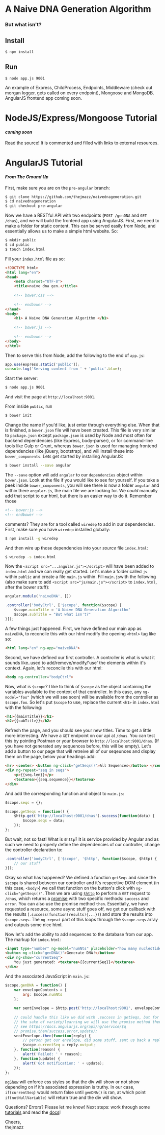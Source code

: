 # A Naive DNA Generation Algorithm

### But what isn't?

## Install
```
$ npm install
```
## Run
```
$ node app.js 9001
```

An example of Express, ChildProcess, Endpoints, Middleware (check out morgan logger, 
gets called on every endpoint), Mongoose and MongoDB. AngularJS frontend app
coming soon.

# NodeJS/Express/Mongoose Tutorial

#### *coming soon*

Read the source! It is commented and filled with links to external resources.

# AngularJS Tutorial
#### *From The Ground Up*

First, make sure you are on the `pre-angular` branch:
~~~bash
$ git clone https://github.com/thejmazz/naivednageneration.git
$ cd naivednageneration
$ git checkout pre-angular
~~~

Now we have a RESTful API with two endpoints (`POST /genDNA` and `GET /dnas`), and we will build the frontend app using AngularJS.
First, we need to make a folder for static content. This can be served easily from Node, and 
essentially allows us to make a simple html website. So:

~~~bash
$ mkdir public
$ cd public
$ touch index.html
~~~

Fill your `index.html` file as so:

~~~html
<!DOCTYPE html>
<html lang="en">
<head>
    <meta charset="UTF-8">
    <title>naive dna gen.</title>
    
    <!-- bower:css -->
    
    <!-- endbower -->
</head>
<body>
    <h1> A Naive DNA Generation Algorithm </h1>
    
    <!-- bower:js -->
    
    <!-- endbower -->
</body>
</html>
~~~

Then to serve this from Node, add the following to the end of `app.js`:

~~~js
app.use(express.static('public'));
console.log('Serving content from ' + 'public'.blue);
~~~

Start the server:
~~~bash
$ node app.js 9001
~~~

And visit the page at `http://localhost:9001`.

From inside `public`, run
~~~bash
$ bower init
~~~

Change the name if you'd like, just enter through everything else. When that is finished, a `bower.json` file will have been created. This file is very similar to `package.json` except `package.json` is used by Node and most often for backend dependencies (like Express, body-parser), or for command-line tools like Gulp or Grunt, whereas `bower.json` is used for managing frontend dependencies (like jQuery, bootstrap), and will install these into `bower_components`. Lets get started by installing AngularJS:

~~~bash
$ bower install --save angular
~~~

The `--save` option will add `angular` to our `dependencies` object within `bower.json`. Look at the file if you would like to see for yourself. If you take a peek inside `bower_components`, you will see there is now a folder `angular` and within there `angular.js`, the main file we are looking for. We *could* manually add that script to our html, but there is an easier way to do it. Remember those 

~~~html
<!-- bower:js -->
<!-- endbower -->
~~~

comments? They are for a tool called `wiredep` to add in our dependencies. First, make sure you have `wiredep` installed globally:

~~~bash
$ npm install -g wiredep
~~~

And then wire up those dependencies into your _source_ file `index.html`:

~~~bash
$ wiredep -s index.html
~~~

Now the `<script src="...angular.js"></script>` will have been added to `index.html` and we can really get started. Let's make a folder called `js` within `public` and create a file `main.js` within. Fill `main.js`with the following (also make sure to add `<script src="js/main.js"></script>` to `index.html`, after the bower stuff):

~~~js
angular.module('naiveDNA', [])

.controller('bodyCtrl', ['$scope', function($scope) {
    $scope.mainTitle = 'A Naive DNA Generation Algorithm'
    $scope.subTitle = "But what isn't?"
}]);
~~~

A few things just happened. First, we have defined our main app as `naiveDNA`, to reconcile this with our html modify the opening `<html>` tag like so:

~~~html
<html lang="en" ng-app="naiveDNA">
~~~

Second, we have defined our first controller. A controller is what is what it sounds like..used to add/remove/modify/'use' the elements within it's context. Again, let's reconcile this with our html:

~~~html
<body ng-controller="bodyCtrl">
~~~

Now, what is `$scope`? I like to think of `$scope` as the object containing the variables available to the context of that controller. In this case, any `ng-model="foo"` (which we will see soon) will be available from the controller as `$scope.foo`. So let's put `$scope` to use, replace the current `<h1>` in `index.html` with the following:

~~~html
<h1>{{mainTitle}}</h1>
<h2>{{subTitle}}</h2>
~~~

Refresh the page, and you should see your new titles. Time to get a little more interesting. We have a `GET` endpoint on our api at `/dnas`. You can test this by pointing Postman or your browser to `http://localhost:9001/dnas`. (If you have not generated any sequences before, this will be empty). Let's add a button to our page that will retreive all of our seqeunces and display them on the page, below your headings add:

~~~html
<hr> <center> <button ng-click="getSeqs()">All Sequences</button> </center>
<div ng-repeat="seq in seqs">
    <p>{{seq.len}}</p>
    <textarea>{{seq.sequence}}</textarea>
</div>
~~~

And add the corresponding function and object to `main.js`:

~~~js
$scope.seqs = {};

$scope.getSeqs = function() {
    $http.get('http://localhost:9001/dnas').success(function(data) {
        $scope.seqs = data;
    });
};
~~~

But wait, not so fast! What is `$http`? It is service provided by Angular and as such we need to properly define the dependencies of our controller, change the controller declaration to:

~~~js
.controller('bodyCtrl', ['$scope', '$http', function($scope, $http) {
    // our stuff
}]);
~~~

Okay so what has happened? We defined a function `getSeqs` and since the `$scope` is shared between our controller and it's respective DOM element (in this case, `<body>`) we call that function on the button's click with `ng-click="getSeqs()"`. Then we are using [`$http`](https://docs.angularjs.org/api/ng/service/$http) to perform a `GET` request to `/dnas`, which returns a [promise](https://docs.angularjs.org/api/ng/service/$q) with two specific methods: `success` and `error`. You can also use the promise method `then`. Essentially, we have requested a resource, some async stuff goes off, we get our callback with the results (`.success(function(results){...})`) and store the results into `$scope.seqs`. The `ng-repeat` part of this loops through the `$scope.seqs` array and outputs some nice html.

Now let's add the ability to add sequences to the database from our app. The markup for `index.html`:

~~~html
<input type="number" ng-model="numNts" placeholder="how many nucleotides?"></input>
<button ng-click="genDNA()">Generate DNA!</button>
<div ng-show="currentSeq">
    You just generated: <textarea>{{currentSeq}}</textarea>
</div>
~~~

And the associated JavaScript in `main.js`:

~~~js
$scope.genDNA = function() {
    var envelopeContents = {
        arg: $scope.numNts
    };
    
    var sentEnvelope = $http.post('http://localhost:9001', envelopeContents);
    
    // could handle this like we did with .success in getSeqs, but for
    // the sake of variety/learning we will use the promise method then
    // see https://docs.angularjs.org/api/ng/service/$q
    // promise.then(success,error,update);
    sentEnvelope.then(function(reply) {
        // person got our envelope, did some stuff, sent us back a reply
        $scope.currentSeq = reply.output;
    }, function(reason) {
        alert('Failed: ' + reason);
    }, function(update) {
        alert('Got notification: ' + update);
    });
};
~~~

[`ngShow`](https://docs.angularjs.org/api/ng/directive/ngShow) will enforce css styles so that the div will show or not show depending on if it's associated expression is truthy. In our case, `if(currentSeq)` would return false until `genDNA()` is ran, at which point `if(notNullVariable)` will return true and the div will show.

Questions? Errors? Please let me know! Next steps: work through some [tutorials](http://campus.codeschool.com/courses/shaping-up-with-angular-js/intro) and read the [docs](https://docs.angularjs.org/api)!

Cheers,<br>
thejmazz
